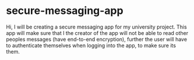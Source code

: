 # secure-messaging-app
Hi, I will be creating a secure messaging app for my university project. This app will make sure that I the creator of the app will not be able to read other peoples messages (have end-to-end encryption), further the user will have to authenticate themselves when logging into the app, to make sure its them.
